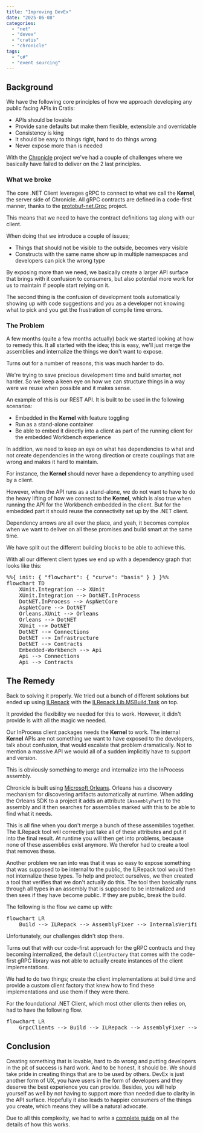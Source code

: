 ```yaml
---
title: "Improving DevEx"
date: "2025-06-08"
categories: 
  - "net"
  - "devex"
  - "cratis"
  - "chronicle"
tags: 
  - "c#"
  - "event sourcing"
---
```


## Background

We have the following core principles of how we approach developing any public facing APIs in Cratis:

- APIs should be lovable
- Provide sane defaults but make them flexible, extensible and overridable
- Consistency is king
- It should be easy to things right, hard to do things wrong
- Never expose more than is needed

With the [Chronicle](https://github.com/cratis/chronicle) project we've had a couple of challenges where
we basically have failed to deliver on the 2 last principles.

### What we broke

The core .NET Client leverages gRPC to connect to what we call the **Kernel**, the server side of Chronicle.
All gRPC contracts are defined in a code-first manner, thanks to the [protobuf-net.Grpc](https://github.com/protobuf-net/protobuf-net.Grpc) project.

This means that we need to have the contract definitions tag along with our client.

When doing that we introduce a couple of issues;

- Things that should not be visible to the outside, becomes very visible
- Constructs with the same name show up in multiple namespaces and developers can pick the wrong type

By exposing more than we need, we basically create a larger API surface that brings with it confusion
to consumers, but also potential more work for us to maintain if people start relying on it.

The second thing is the confusion of development tools automatically showing up with code suggestions
and you as a developer not knowing what to pick and you get the frustration of compile time errors.

### The Problem

A few months (quite a few months actually) back we started looking at how to remedy this.
It all started with the idea; this is easy, we'll just merge the assemblies and internalize the things
we don't want to expose.

Turns out for a number of reasons, this was much harder to do.

We're trying to save precious development time and build smarter, not harder. So we keep a keen eye on
how we can structure things in a way were we reuse when possible and it makes sense.

An example of this is our REST API. It is built to be used in the following scenarios:

- Embedded in the **Kernel** with feature toggling
- Run as a stand-alone container
- Be able to embed it directly into a client as part of the running client for the embedded Workbench experience

In addition, we need to keep an eye on what has dependencies to what and not create dependencies in
the wrong direction or create couplings that are wrong and makes it hard to maintain.

For instance, the **Kernel** should never have a dependency to anything used by a client.

However, when the API runs as a stand-alone, we do not want to have to do the heavy lifting of
how we connect to the **Kernel**, which is also true when running the API for the Workbench
embedded in the client. But for the embedded part it should reuse the connectivity set up by
the .NET client.

Dependency arrows are all over the place, and yeah, it becomes complex when we want to deliver on all
these promises and build smart at the same time.

We have split out the different building blocks to be able to achieve this.

With all our different client types we end up with a dependency graph that looks like this:

<pre class="mermaid">
%%{ init: { "flowchart": { "curve": "basis" } } }%%
flowchart TD
    XUnit.Integration --> XUnit
    XUnit.Integration --> DotNET.InProcess
    DotNET.InProcess --> AspNetCore
    AspNetCore --> DotNET
    Orleans.XUnit --> Orleans
    Orleans --> DotNET
    XUnit --> DotNET
    DotNET --> Connections
    DotNET --> Infrastructure
    DotNET --> Contracts
    Embedded-Workbench --> Api
    Api --> Connections
    Api --> Contracts
</pre>

## The Remedy

Back to solving it properly. We tried out a bunch of different solutions but ended up using
[ILRepack](https://github.com/gluck/il-repack) with the [ILRepack.Lib.MSBuild.Task](https://github.com/ravibpatel/ILRepack.Lib.MSBuild.Task) on top.

It provided the flexibility we needed for this to work. However, it didn't provide is with all the magic
we needed.

Our InProcess client packages needs the **Kernel** to work. The internal **Kernel** APIs are not something
we want to have exposed to the developers, talk about confusion, that would escalate that problem dramatically.
Not to mention a massive API we would all of a sudden implicitly have to support and version.

This is obviously something to merge and internalize into the InProcess assembly.

Chronicle is built using [Microsoft Orleans](https://learn.microsoft.com/en-us/dotnet/orleans/overview).
Orleans has a discovery mechanism for discovering artifacts automatically at runtime.
When adding the Orleans SDK to a project it adds an attribute `[AssemblyPart]` to the assembly and it
then searches for assemblies marked with this to be able to find what it needs.

This is all fine when you don't merge a bunch of these assemblies together. The ILRepack tool
will correctly just take all of these attributes and put it into the final result. At runtime you
will then get into problems, because none of these assemblies exist anymore. We therefor had to
create a tool that removes these.

Another problem we ran into was that it was so easy to expose something that was supposed to be internal
to the public, the ILRepack tool would then not internalize these types. To help and protect ourselves,
we then created a tool that verifies that we don't actually do this. The tool then basically runs through
all types in an assembly that is supposed to be internalized and then sees if they have become
public. If they are public, break the build.

The following is the flow we came up with:

<pre class="mermaid">
flowchart LR
    Build --> ILRepack --> AssemblyFixer --> InternalsVerifier
</pre>

Unfortunately, our challenges didn't stop there.

Turns out that with our code-first approach for the gRPC contracts and they becoming internalized, the
default `ClientFactory` that comes with the code-first gRPC library was not able to actually create
instances of the client implementations.

We had to do two things; create the client implementations at build time and provide a custom client factory
that knew how to find these implementations and use them if they were there.

For the foundational .NET Client, which most other clients then relies on, had to have the following
flow.

<pre class="mermaid">
flowchart LR
    GrpcClients --> Build --> ILRepack --> AssemblyFixer --> InternalsVerifier
</pre>

## Conclusion

Creating something that is lovable, hard to do wrong and putting developers in the pit of success is hard work.
And to be honest, it should be. We should take pride in creating things that are to be used by others.
DevEx is just another form of UX, you have users in the form of developers and they deserve the best experience
you can provide. Besides, you will help yourself as well by not having to support more than needed due
to clarity in the API surface. Hopefully it also leads to happier consumers of the things you create,
which means they will be a natural advocate.

Due to all this complexity, we had to write a [complete guide](https://www.cratis.io/docs/Chronicle/contributing/clients/internalization.html) on all the details of how this works.
